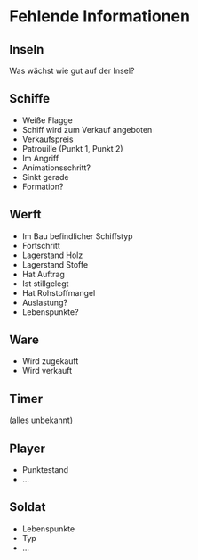 Fehlende Informationen
======================

Inseln
------
Was wächst wie gut auf der Insel?

Schiffe
-------
- Weiße Flagge
- Schiff wird zum Verkauf angeboten
- Verkaufspreis
- Patrouille (Punkt 1, Punkt 2)
- Im Angriff
- Animationsschritt?
- Sinkt gerade
- Formation?

Werft
-----
- Im Bau befindlicher Schiffstyp
- Fortschritt
- Lagerstand Holz
- Lagerstand Stoffe
- Hat Auftrag
- Ist stillgelegt
- Hat Rohstoffmangel
- Auslastung?
- Lebenspunkte?

Ware
----
- Wird zugekauft
- Wird verkauft

Timer
-----
(alles unbekannt)

Player
------
- Punktestand
- ...

Soldat
------
- Lebenspunkte
- Typ
- ...
